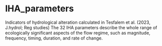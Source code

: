 # IHA_parameters
Indicators of hydrological alteration calculated in Tesfalem et al. (2023, J.hydrol; Reg studies) The 32 IHA parameters describe the whole range of ecologically significant aspects of the flow regime, such as magnitude, frequency, timing, duration, and rate of change.
